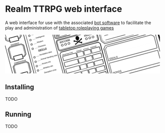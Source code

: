 # Realm TTRPG web interface

A web interface for use with the associated [bot software][] to facilitate the
play and administration of [tabletop roleplaying games][]

![realm](https://raw.githubusercontent.com/realm-ttrpg/web-interface/assets/banner.jpg)

## Installing

TODO

## Running

TODO

[bot software]: https://github.com/realm-ttrpg/discord-bot
[tabletop roleplaying games]: https://en.wikipedia.org/wiki/Tabletop_role-playing_game
